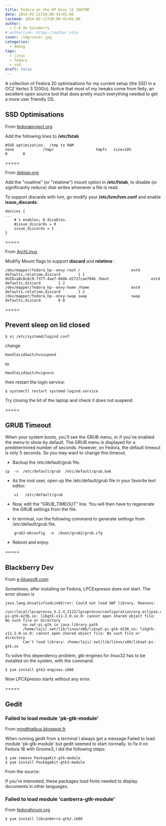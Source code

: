 ```yaml
---
title: Fedora on the HP Envy 15 1067NR
date: 2014-02-21T20:00:41+01:00
lastmod: 2014-02-21T20:00:41+01:00
author:
  - C-A de Salaberry
# authorlink: https://author.site
cover: /img/cover.jpg
categories:
  - debug
tags:
  - linux
  - fedora
  - ssd
draft: false
---
```


A collection of Fedora 20 optimisations for my current setup (the SSD in a OCZ Vertez 3 120Go). Notice that most of my tweaks come from fedy, an excellent open source tool that does pretty much everything needed to get a more user friendly OS.

<!--more-->

## SSD Optimisations

From [fedoraproject.org](https://ask.fedoraproject.org/en/question/41664/optimization-for-an-ssd-on-fedora-20/)


Add the following lines to **/etc/fstab**

	#SSD optimization,  /tmp to RAM 
	none             /tmp/                   tmpfs   size=10%                 0       0


=====


From [debian.org](https://wiki.debian.org/SSDOptimization)

Add the "noatime" (or "relatime") mount option in **/etc/fstab**, to disable (or significantly reduce) disk writes whenever a file is read. 


To support discards with lvm, go modify your **/etc/lvm/lvm.conf** and enable **issue_discards**:

	devices {
	...
	    # 1 enables; 0 disables.
	    #issue_discards = 0
	    issue_discards = 1
	}


=====


From [ArchLinux](https://wiki.archlinux.org/index.php/Solid_State_Drives)


Modifiy Mount flags to support **discard** and **relatime** :


```
/dev/mapper/fedora_hp--envy-root /                       ext4    defaults,relatime,discard        1 1
UUID=a8c8c6c9-7377-4ae7-860b-d2727cae704b /boot                   ext4    defaults,discard        1 2
/dev/mapper/fedora_hp--envy-home /home                   ext4    defaults,relatime,discard        1 2
/dev/mapper/fedora_hp--envy-swap swap                    swap    defaults,discard        0 0
```


=====


## Prevent sleep on lid closed


	$ vi /etc/systemd/logind.conf


change

	HandleLidSwitch=suspend


to

	HandleLidSwitch=ignore


then restart the login service:

	$ systemctl restart systemd-logind.service


Try closing the lid of the laptop and check it does not suspend.


=====


## GRUB Timeout


When your system boots, you’ll see the GRUB menu, or if you’ve enabled the menu to show by default. The GRUB menu is displayed for a predetermined number of seconds. However, on Fedora, the default timeout is only 5 seconds. So you may want to change this timeout.

* Backup the /etc/default/grub file.

```
cp  -v  /etc/default/grub  /etc/default/grub.bak
```


* As the root user, open up the /etc/default/grub file in your favorite text editor:

```
	vi   /etc/default/grub
```


* Now, edit the “GRUB_TIMEOUT” line. You will then have to regenerate the GRUB settings from the file.

* In terminal, run the following command to generate settings from /etc/default/grub file.

```
	grub2-mkconfig  -o  /boot/grub2/grub.cfg
```


* Reboot and enjoy.


=====


## Blackberry Dev

From [e-bluesoft.com](http://blog.e-bluesoft.com/?p=23):

Sometimes, after installing on Fedora, LPCExpresso does not start. The error shown is


```
java.lang.UnsatisfiedLinkError: Could not load SWT library. Reasons: 
        /usr/local/lpcxpresso_5.2.4_2122/lpcxpresso/configuration/org.eclipse.osgi/bundles/214/1/.cp/libswt-pi-gtk-4236.so: libgtk-x11-2.0.so.0: cannot open shared object file: No such file or directory
        no swt-pi-gtk in java.library.path
        /home/laji/.swt/lib/linux/x86/libswt-pi-gtk-4236.so: libgtk-x11-2.0.so.0: cannot open shared object file: No such file or directory
        Can't load library: /home/laji/.swt/lib/linux/x86/libswt-pi-gtk.so
```


To solve this dependency problem, gtk-engines for linux32 has to be installed on the system, with the command:


	$ yum install gtk2-engines.i686


Now LPCXpresso starts without any error.


=====


## Gedit
### Failed to load module 'pk-gtk-module'

From [mindthatbus.blogspot.fr](http://mindthatbus.blogspot.fr/2011/12/failed-to-load-module-pk-gtk-module.html)


When running gedit from a terminal I always got a message Failed to load module 'pk-gtk-module' but gedit seemed to start normally. to fix it on Fedora 18 with Gnome3, I did the following steps:

	$ yum remove PackageKit-gtk-module
	$ yum install PackageKit-gtk3-module


From the source:

If you're interested, these packages load fonts needed to display documents in other languages. 


### Failed to load module 'canberra-gtk-module'

From [fedoraforum.org](http://forums.fedoraforum.org/showthread.php?t=257157)

	$ yum install libcanberra-gtk2.i686

